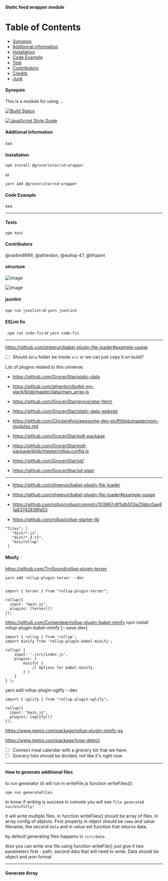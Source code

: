 #### Static food wrapper module

Table of Contents
=================

 * [Synopsis](#synopsis)
 * [Additional information](#additional-information)
 * [Installation](#installation)
 * [Code Example](#code-example)
 * [Test](#tests)
 * [Contributors](#contributors)
 * [Credits](#credits)
 * [Junk](#junk)


#### Synopsis
  This is a module for using ...
  
[![Build Status](https://travis-ci.org/GroceriStar/sd.svg?branch=master)](https://travis-ci.org/GroceriStar/sd)

[![JavaScript Style Guide](https://img.shields.io/badge/code_style-standard-brightgreen.svg)](https://standardjs.com)

#### Additional information
xxx

#### Installation

`npm install @groceristar/sd-wrapper`

or

`yarn add @groceristar/sd-wrapper`



#### Code Example

xxx

---

#### Tests

```
npm test
```

#### Contributors

@vadim9999, @atherdon, @wahaj-47, @tihaami

#### structure
![image](https://user-images.githubusercontent.com/1469198/56497029-9a07fc80-6504-11e9-91ca-0aa4a3ec1ef8.png)

![image](https://user-images.githubusercontent.com/1469198/56497034-9eccb080-6504-11e9-8ca9-0ef32903d927.png)

#### jsonlint

```npm run jsonlint``` or ```yarn jsonlint```

#### ESLint fix

``` npm run code-fix``` or ```yarn code-fix```

---

https://github.com/sheerun/babel-plugin-file-loader#example-usage


- [ ] Should `data` folder be inside `src` or we can just copy it on build?

List of plugins related to this universe:
- https://github.com/GroceriStar/static-data

- https://github.com/atherdon/botkit-my-slack/blob/master/data/main_array.js

- https://github.com/GroceriStar/groceristar-fetch

- https://github.com/GroceriStar/static-data-website

- https://github.com/ChickenKyiv/awesome-dev-stuff/blob/master/npm-modules.md

- https://github.com/GroceriStar/es6-package

- https://github.com/GroceriStar/es6-package/blob/master/rollup.config.js
- https://github.com/GroceriStar/sd/

- https://github.com/GroceriStar/sd-plain

---

- https://github.com/sheerun/babel-plugin-file-loader
- https://github.com/sheerun/babel-plugin-file-loader#example-usage

- https://github.com/rollup/rollup/commit/c103967c6f5db503e25bbc0ae81a83742839fa53

- https://github.com/rollup/rollup-starter-lib


```
"files": [
   "dist/*.js",
   "dist/*.d.ts",
   "bin/rollup"
 ]
 ```
#### Minify

https://github.com/TrySound/rollup-plugin-terser

```yarn add rollup-plugin-terser --dev```

```

import { terser } from "rollup-plugin-terser";

rollup({
  input: "main.js",
  plugins: [terser()]
});
```

https://github.com/Comandeer/rollup-plugin-babel-minify
npm install rollup-plugin-babel-minify [--save-dev]
```
import { rollup } from 'rollup';
import minify from 'rollup-plugin-babel-minify';

rollup( {
	input: './src/index.js',
	plugins: [
		minify( {
			// Options for babel-minify.
		} )
	]
} );

```


yarn add rollup-plugin-uglify --dev

```
import { uglify } from "rollup-plugin-uglify";

rollup({
  input: "main.js",
  plugins: [uglify()]
});
```

https://www.npmjs.com/package/rollup-plugin-minify-es

https://www.npmjs.com/package/type-detect

- [ ] Connect meal calendar with a grocery list that we have.
- [ ] Grocery lists should be divided, not like it's right now.

---

#### How to generate additional files
to run generator (it will run in writeFile.js function writeFiles())
```
npm run generateFiles
```
to know if writing is success in console you will see 
`file generated successfully!`

it will write multiple files.
in function writeFiles() should be array of files. In array config of objects. First property in object should be `name` and value filename, the second `data` and in value set function that returns data.
 
by default generating files happens in `/src/data`

Also you can write one file using function writeFile() just give it two parameters first -  path, second data that will need to write. Data should be object and json format

---
#### Generate Array
